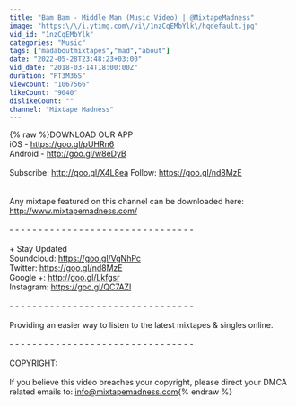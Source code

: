 ```yaml
---
title: "Bam Bam - Middle Man (Music Video) | @MixtapeMadness"
image: "https:\/\/i.ytimg.com\/vi\/1nzCqEMbYlk\/hqdefault.jpg"
vid_id: "1nzCqEMbYlk"
categories: "Music"
tags: ["madaboutmixtapes","mad","about"]
date: "2022-05-28T23:48:23+03:00"
vid_date: "2018-03-14T18:00:00Z"
duration: "PT3M36S"
viewcount: "1067566"
likeCount: "9040"
dislikeCount: ""
channel: "Mixtape Madness"
---
```

{% raw %}DOWNLOAD OUR APP<br />iOS  - <a rel="nofollow" target="blank" href="https://goo.gl/pUHRn6">https://goo.gl/pUHRn6</a><br />Android - <a rel="nofollow" target="blank" href="http://goo.gl/w8eDyB">http://goo.gl/w8eDyB</a><br /><br />Subscribe: <a rel="nofollow" target="blank" href="http://goo.gl/X4L8ea">http://goo.gl/X4L8ea</a> Follow: <a rel="nofollow" target="blank" href="https://goo.gl/nd8MzE">https://goo.gl/nd8MzE</a><br /><br /><br />Any mixtape featured on this channel can be downloaded here:  <a rel="nofollow" target="blank" href="http://www.mixtapemadness.com/">http://www.mixtapemadness.com/</a><br /><br />- - - - - - - - - - - - - - - - - - - - - - - - - - - - - - - -<br /><br />+ Stay Updated <br />Soundcloud: <a rel="nofollow" target="blank" href="https://goo.gl/VgNhPc">https://goo.gl/VgNhPc</a><br />Twitter: <a rel="nofollow" target="blank" href="https://goo.gl/nd8MzE">https://goo.gl/nd8MzE</a><br />Google +: <a rel="nofollow" target="blank" href="http://goo.gl/Lkfgsr">http://goo.gl/Lkfgsr</a><br />Instagram: <a rel="nofollow" target="blank" href="https://goo.gl/QC7AZl">https://goo.gl/QC7AZl</a><br /><br />- - - - - - - - - - - - - - - - - - - - - - - - - - - - - - - -<br /><br />Providing an easier way to listen to the latest mixtapes &amp; singles online.<br /><br />- - - - - - - - - - - - - - - - - - - - - - - - - - - - - - - -<br /><br />COPYRIGHT:<br /><br />If you believe this video breaches your copyright, please direct your DMCA related emails to: info@mixtapemadness.com{% endraw %}
